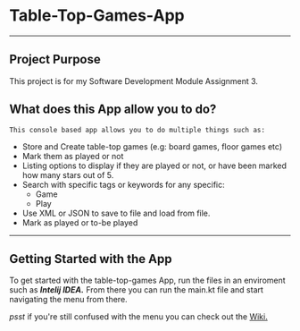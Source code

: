 # Table-Top-Games-App
---
## Project Purpose

This project is for my Software Development Module Assignment 3.

## What does this App allow you to do?

    This console based app allows you to do multiple things such as:
    
   - Store and Create table-top games (e.g: board games, floor games etc)
   - Mark them as played or not
   - Listing options to display if they are played or not, or have been marked how many stars out of 5.
   - Search with specific tags or keywords for any specific:
        - Game
        - Play
   - Use XML or JSON to save to file and load from file.
   - Mark as played or to-be played 
 ---    

## Getting Started with the App

To get started with the table-top-games App, run the files in an enviroment such as _**Intelij IDEA.**_
From there you can run the main.kt file and start navigating the menu from there.

_psst_ if you're still confused with the menu you can check out the [Wiki.](https://github.com/SimonHic/table-top-games-app/wiki) 
